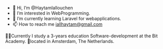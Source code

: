 - 👋 Hi, I’m @HaytamIallouchen
- 👀 I’m interested in WebProgramming.
- 🌱 I’m currently learning Laravel for webapplications.
- 📫 How to reach me iallhaytam@gmail.com

👨‍💻Currently I study a 3-years education Software-development at the Bit Academy. 📍located in Amsterdam, The Netherlands.

<!---
HaytamIallouchen/HaytamIallouchen is a ✨ special ✨ repository because its `README.md` (this file) appears on your GitHub profile.
You can click the Preview link to take a look at your changes.
--->

